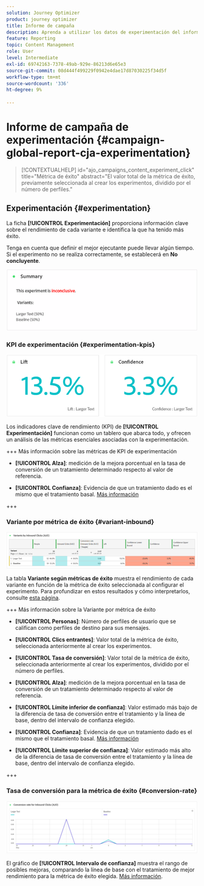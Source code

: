 ```yaml
---
solution: Journey Optimizer
product: journey optimizer
title: Informe de campaña
description: Aprenda a utilizar los datos de experimentación del informe de Campaign
feature: Reporting
topic: Content Management
role: User
level: Intermediate
exl-id: 69742163-7378-49ab-929e-86213d6e65e3
source-git-commit: 08d444f499229f0942e4dae17d87030225f34d5f
workflow-type: tm+mt
source-wordcount: '336'
ht-degree: 9%

---
```



# Informe de campaña de experimentación {#campaign-global-report-cja-experimentation}

>[!CONTEXTUALHELP]
>id="ajo_campaigns_content_experiment_click"
>title="Métrica de éxito"
>abstract="El valor total de la métrica de éxito, previamente seleccionada al crear los experimentos, dividido por el número de perfiles."

## Experimentación {#experimentation}

La ficha **[!UICONTROL Experimentación]** proporciona información clave sobre el rendimiento de cada variante e identifica la que ha tenido más éxito.

Tenga en cuenta que definir el mejor ejecutante puede llevar algún tiempo. Si el experimento no se realiza correctamente, se establecerá en **No concluyente**.

![](assets/cja-experimentation-1.png)

### KPI de experimentación {#experimentation-kpis}

![](assets/cja-experimentation-kpis.png)

Los indicadores clave de rendimiento (KPI) de **[!UICONTROL Experimentación]** funcionan como un tablero que abarca todo, y ofrecen un análisis de las métricas esenciales asociadas con la experimentación.

+++ Más información sobre las métricas de KPI de experimentación

* **[!UICONTROL Alza]**: medición de la mejora porcentual en la tasa de conversión de un tratamiento determinado respecto al valor de referencia.

* **[!UICONTROL Confianza]**: Evidencia de que un tratamiento dado es el mismo que el tratamiento basal. [Más información](../content-management/experiment-calculations.md#understand-confidence)

+++

### Variante por métrica de éxito {#variant-inbound}

![](assets/cja-experimentation-variants.png)

La tabla **Variante según métricas de éxito** muestra el rendimiento de cada variante en función de la métrica de éxito seleccionada al configurar el experimento.
Para profundizar en estos resultados y cómo interpretarlos, consulte [esta página](../content-management/get-started-experiment.md#interpret-results).

+++ Más información sobre la Variante por métrica de éxito

* **[!UICONTROL Personas]**: Número de perfiles de usuario que se califican como perfiles de destino para sus mensajes.

* **[!UICONTROL Clics entrantes]**: Valor total de la métrica de éxito, seleccionada anteriormente al crear los experimentos.

* **[!UICONTROL Tasa de conversión]**: Valor total de la métrica de éxito, seleccionada anteriormente al crear los experimentos, dividido por el número de perfiles.

* **[!UICONTROL Alza]**: medición de la mejora porcentual en la tasa de conversión de un tratamiento determinado respecto al valor de referencia.

* **[!UICONTROL Límite inferior de confianza]**: Valor estimado más bajo de la diferencia de tasa de conversión entre el tratamiento y la línea de base, dentro del intervalo de confianza elegido.

* **[!UICONTROL Confianza]**: Evidencia de que un tratamiento dado es el mismo que el tratamiento basal. [Más información](../content-management/experiment-calculations.md#understand-confidence)

* **[!UICONTROL Límite superior de confianza]**: Valor estimado más alto de la diferencia de tasa de conversión entre el tratamiento y la línea de base, dentro del intervalo de confianza elegido.

+++

### Tasa de conversión para la métrica de éxito {#conversion-rate}

![](assets/cja-experimentation-conversion.png)


El gráfico de **[!UICONTROL Intervalo de confianza]** muestra el rango de posibles mejoras, comparando la línea de base con el tratamiento de mejor rendimiento para la métrica de éxito elegida. [Más información](../content-management/experiment-calculations.md#confidence-intervals).